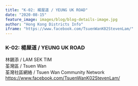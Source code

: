 ```yaml
---
title: "K-02: 楊屋道 / YEUNG UK ROAD"
date: "2020-08-15"
feature_image: images/blog/blog-details-image.jpg
author: "Hong Kong Districts Info"
iframe: "https://www.facebook.com/TsuenWanK02StevenLam/"
---
```


### K-02: 楊屋道 / YEUNG UK ROAD  
林錫添 / LAM SEK TIM  
荃灣區 / Tsuen Wan  
荃灣社區網絡 / Tsuen Wan Community Network  
https://www.facebook.com/TsuenWanK02StevenLam/
